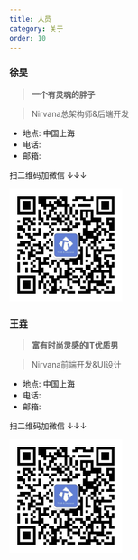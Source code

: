 ```yaml
---
title: 人员
category: 关于
order: 10
---
```


### 徐旻

> **一个有灵魂的胖子**<br>

> Nirvana总架构师&后端开发

- 地点: 中国上海
- 电话: 
- 邮箱: 

扫二维码加微信 ↓↓↓

<img src="/images/will-wechat.jpeg" width="200px" />  

### 王垚

> **富有时尚灵感的IT优质男**<br>

> Nirvana前端开发&UI设计

- 地点: 中国上海
- 电话: 
- 邮箱: 

扫二维码加微信 ↓↓↓

<img src="/images/will-wechat.jpeg" width="200px" />
